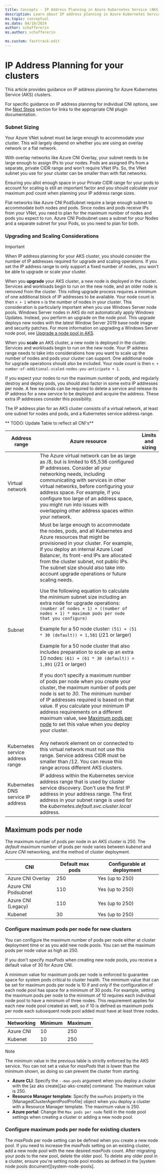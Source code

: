 ```yaml
---
title: Concepts - IP Address Planning in Azure Kubernetes Service (AKS)
description: Learn about IP address planning in Azure Kubernetes Service (AKS).
ms.topic: conceptual
ms.date: 04/10/2024
author: schaffererin
ms.author: schaffererin

ms.custom: fasttrack-edit
---
```


# IP Address Planning for your clusters

This article provides guidance on IP address planning for Azure Kubernetes Service (AKS) clusters.

For specific guidance on IP address planning for individual CNI options, see the [Next Steps](#next-steps) section for links to the appropriate CNI plugin documentation.

### Subnet Sizing

Your Azure VNet subnet must be large enough to accommodate your cluster. This will largely depend on whether you are using an overlay network or a flat network.

With overlay networks like Azure CNI Overlay, your subnet needs to be large enough to assign IPs to your nodes. Pods are assigned IPs from a separate, private CIDR range and won't require VNet IPs. So, the VNet subnet you use for your cluster can be smaller than with flat networks.

Ensuring you allot enough space in your Private CIDR range for your pods to account for scaling is still an important factor and you should calculate your maximum pod count when planning your IP address range sizes. 

Flat networks like Azure CNI PodSubnet require a large enough subnet to accommodate both nodes _and_ pods. Since nodes and pods receive IPs from your VNet, you need to plan for the maximum number of nodes and pods you expect to run. Azure CNI Podsubnet uses a subnet for your Nodes and a separate subnet for your Pods, so you need to plan for both.

### Upgrading and Scaling Considerations

> [!IMPORTANT]
> When IP address planning for your AKS cluster, you should consider the number of IP addresses required for upgrade and scaling operations. If you set the IP address range to only support a fixed number of nodes, you won't be able to upgrade or scale your cluster.

When you **upgrade** your AKS cluster, a new node is deployed in the cluster. Services and workloads begin to run on the new node, and an older node is removed from the cluster. This rolling upgrade process requires a minimum of one additional block of IP addresses to be available. Your node count is then `n + 1` where `n` is the number of nodes in your cluster.
This consideration is particularly important when you use Windows Server node pools. Windows Server nodes in AKS do not automatically apply Windows Updates. Instead, you perform an upgrade on the node pool. This upgrade deploys new nodes with the latest Window Server 2019 base node image and security patches. For more information on upgrading a Windows Server node pool, see [Upgrade a node pool in AKS][nodepool-upgrade].

When you **scale** an AKS cluster, a new node is deployed in the cluster. Services and workloads begin to run on the new node. Your IP address range needs to take into considerations how you want to scale up the number of nodes and pods your cluster can support. One additional node for upgrade operations should also be included. Your node count is then `n + number-of-additional-scaled-nodes-you-anticipate + 1`.

If you expect your nodes to run the maximum number of pods, and regularly destroy and deploy pods, you should also factor in some extra IP addresses per node. A few seconds can be required to delete a service and release its IP address for a new service to be deployed and acquire the address. These extra IP addresses consider this possibility.

The IP address plan for an AKS cluster consists of a virtual network, at least one subnet for nodes and pods, and a Kubernetes service address range.

** TODO: Update Table to reflect all CNI's**

| Address range | Azure resource | Limits and sizing |
| ------------- | -------------- | ----------------- |
| Virtual network | The Azure virtual network can be as large as /8, but is limited to 65,536 configured IP addresses. Consider all your networking needs, including communicating with services in other virtual networks, before configuring your address space. For example, if you configure too large of an address space, you might run into issues with overlapping other address spaces within your network.|
| Subnet | Must be large enough to accommodate the nodes, pods, and all Kubernetes and Azure resources that might be provisioned in your cluster. For example, if you deploy an internal Azure Load Balancer, its front-end IPs are allocated from the cluster subnet, not public IPs. The subnet size should also take into account upgrade operations or future scaling needs.<p/> Use the following equation to calculate the _minimum_ subnet size including an extra node for upgrade operations: `(number of nodes + 1) + ((number of nodes + 1) * maximum pods per node that you configure)`<p/> Example for a 50 node cluster: `(51) + (51  * 30 (default)) = 1,581` (/21 or larger)<p/>Example for a 50 node cluster that also includes preparation to scale up an extra 10 nodes: `(61) + (61 * 30 (default)) = 1,891` (/21 or larger)<p>If you don't specify a maximum number of pods per node when you create your cluster, the maximum number of pods per node is set to _30_. The minimum number of IP addresses required is based on that value. If you calculate your minimum IP address requirements on a different maximum value, see [Maximum pods per node](#maximum-pods-per-node) to set this value when you deploy your cluster. |
| Kubernetes service address range | Any network element on or connected to this virtual network must not use this range. Service address CIDR must be smaller than /12. You can reuse this range across different AKS clusters. |
| Kubernetes DNS service IP address | IP address within the Kubernetes service address range that is used by cluster service discovery. Don't use the first IP address in your address range. The first address in your subnet range is used for the _kubernetes.default.svc.cluster.local_ address. |

## Maximum pods per node

The maximum number of pods per node in an AKS cluster is 250. The _default_ maximum number of pods per node varies between _kubenet_ and _Azure CNI_ networking, and the method of cluster deployment.

| CNI                 | Default max pods | Configurable at deployment |
|---------------------|------------------|----------------------------|
| Azure CNI Overlay   | 250              | Yes (up to 250)            |
| Azure CNI Podsubnet | 110              | Yes (up to 250)            |
| Azure CNI (Legacy)  | 110              | Yes (up to 250)            |
| Kubenet             | 30               | Yes (up to 250)            |

### Configure maximum pods per node for new clusters

You can configure the maximum number of pods per node either at cluster deployment time or as you add new node pools. You can set the maximum pods per node value as high as 250.

If you don't specify _maxPods_ when creating new node pools, you receive a default value of 30 for Azure CNI.

A minimum value for maximum pods per node is enforced to guarantee space for system pods critical to cluster health. The minimum value that can be set for maximum pods per node is 10 if and only if the configuration of each node pool has space for a minimum of 30 pods. For example, setting the maximum pods per node to the minimum of 10 requires each individual node pool to have a minimum of three nodes. This requirement applies for each new node pool created as well, so if 10 is defined as maximum pods per node each subsequent node pool added must have at least three nodes.

| Networking | Minimum | Maximum |
|------------|---------|---------|
| Azure CNI  | 10      | 250     |
| Kubenet    | 10      | 250     |

> [!NOTE]
> The minimum value in the previous table is strictly enforced by the AKS service. You can not set a value for _maxPods_ that is lower than the minimum shown, as doing so can prevent the cluster from starting.

- **Azure CLI**: Specify the `--max-pods` argument when you deploy a cluster with the [az aks create][az-aks-create] command. The maximum value is 250.
- **Resource Manager template**: Specify the `maxPods` property in the [ManagedClusterAgentPoolProfile] object when you deploy a cluster with a Resource Manager template. The maximum value is 250.
- **Azure portal**: Change the `Max pods per node` field in the node pool settings when creating a cluster or adding a new node pool.

### Configure maximum pods per node for existing clusters

The _maxPods_ per node setting can be defined when you create a new node pool. If you need to increase the _maxPods_ setting on an existing cluster, add a new node pool with the new desired _maxPods_ count. After migrating your pods to the new pool, delete the older pool. To delete any older pool in a cluster, ensure you're setting node pool modes as defined in the [system node pools document][system-node-pools].

<!-- LINKS - Internal -->
[nodepool-upgrade]: upgrade.md
